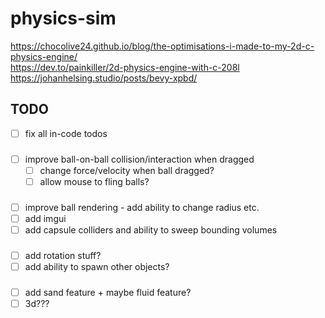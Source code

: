 # physics-sim

<https://chocolive24.github.io/blog/the-optimisations-i-made-to-my-2d-c-physics-engine/> \
<https://dev.to/painkiller/2d-physics-engine-with-c-208l> \
<https://johanhelsing.studio/posts/bevy-xpbd/>

## TODO

- [ ] fix all in-code todos

###

- [ ] improve ball-on-ball collision/interaction when dragged
  - [ ] change force/velocity when ball dragged?
  - [ ] allow mouse to fling balls?
     
###

- [ ] improve ball rendering - add ability to change radius etc.
- [ ] add imgui
- [ ] add capsule colliders and ability to sweep bounding volumes

###

- [ ] add rotation stuff?
- [ ] add ability to spawn other objects?

###

- [ ] add sand feature + maybe fluid feature?
- [ ] 3d???
